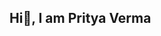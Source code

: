 ##                                       Hi👋, I am Pritya Verma

<!--
**priyaverma05/priyaverma05** is a ✨ _special_ ✨ repository because its `README.md` (this file) appears on your GitHub profile.

- 🎓 About me: I am pursuing Bachelor of technology in Electronics and communication Engineering (AI & Cybernetics).
- 🔭 I’m currently learning Machine Learning, DSA, Embedded Systems, Automation, Robotics in 
- 💬 Ask me about AI, IoT, Embedded Systems, VLSI Design
- 📫 How to reach me: pv70149442gmail.com

![Python](https://img.shields.io/badge/Python-3776AB?style=for-the-badge&logo=python&logoColor=white)
🔗 **Connect with me**  
[![LinkedIn](https://img.shields.io/badge/LinkedIn-blue?style=flat-square&logo=linkedin)]([https://www.linkedin.com/in/priya-v-58a28b251]) 

<img src="https://your-image-link.com" width="400"/>

![Profile views](https://komarev.com/ghpvc/?username=yourusername&style=flat-square)

![Quote](https://github-readme-quotes.herokuapp.com/quote?theme=dark)


